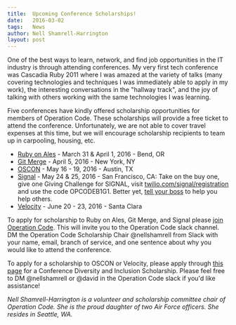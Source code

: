 ```yaml
---
title:  Upcoming Conference Scholarships!
date:   2016-03-02
tags:   News
author: Nell Shamrell-Harrington
layout: post
---
```


One of the best ways to learn, network, and find job opportunities in the IT industry is through attending conferences.  My very first tech conference was Cascadia Ruby 2011 where I was amazed at the variety of talks (many covering technologies and techniques I was immediately able to apply in my work), the interesting conversations in the "hallway track", and the joy of talking with others working with the same technologies I was learning.

Five conferences have kindly offered scholarship opportunities for members of Operation Code.  These scholarships will provide a free ticket to attend the conference.  Unfortunately, we are not able to cover travel expenses at this time, but we will encourage scholarship recipients to team up in carpooling, housing, etc.

* [Ruby on Ales](https://ruby.onales.com/) - March 31 & April 1, 2016 - Bend, OR
* [Git Merge](http://git-merge.com/) - April 5, 2016 - New York, NY
* [OSCON](http://conferences.oreilly.com/oscon/open-source-us) - May 16 - 19, 2016 - Austin, TX
* [Signal](https://www.twilio.com/signal) - May 24 & 25, 2016 - San Francisco, CA: Take on the buy one, give one Giving Challenge for SIGNAL, visit [twilio.com/signal/registration](twilio.com/signal/registration) and use the code OPCODEB1G1. Better yet, [tell your boss](https://s3.amazonaws.com/ahoy-assets.twilio.com/Signal/2016/SIGNAL%202016%20-%20Justify%20Your%20Trip.pdf) to help you help others.
* [Velocity](http://conferences.oreilly.com/velocity) - June 20 - 23, 2016 - Santa Clara

To apply for scholarship to Ruby on Ales, Git Merge, and Signal please [join Operation Code](https://operationcode.org/action).  This will invite you to the Operation Code slack channel.  DM the Operation Code Scholarship Chair @nellshamrell from Slack with your name, email, branch of service, and one sentence about why you would like to attend the conference.

To apply for a scholarship to OSCON or Velocity, please apply through [this page](http://www.oreilly.com/conferences/diversity-application.csp) for a Conference Diversity and Inclusion Scholarship.  Please feel free to DM @nellshamrell or @david in the Operation Code slack if you'd like assistance!


 *Nell Shamrell-Harrington is a volunteer and scholarship committee chair of Operation Code.  She is the proud daughter of two Air Force officers.  She resides in Seattle, WA.*
